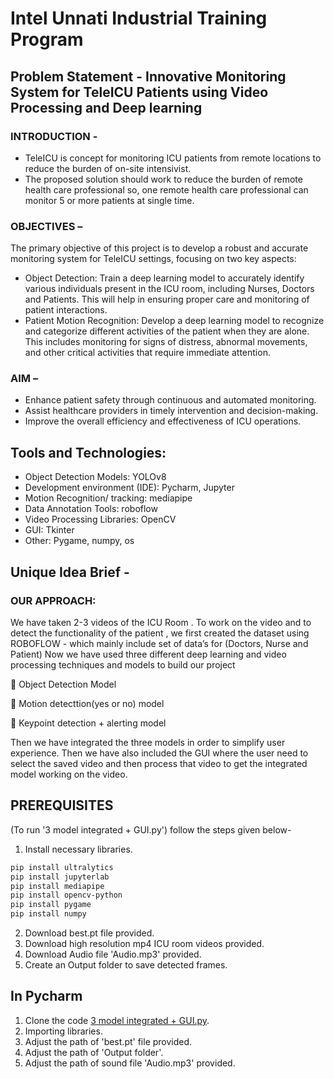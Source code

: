 # Intel Unnati Industrial Training Program
## Problem Statement - Innovative Monitoring System for TeleICU Patients using Video Processing and Deep learning
### INTRODUCTION - 

- TeleICU is concept for monitoring ICU patients from remote locations to reduce the burden of on-site intensivist.
- The proposed solution should work to reduce the burden of remote health care professional so, one remote health care professional can monitor 5 or more patients at single time.

### OBJECTIVES – 

The primary objective of this project is to develop a robust and accurate monitoring system for TeleICU settings, focusing on two key aspects:

- Object Detection: Train a deep learning model to accurately identify various individuals present in the ICU room, including Nurses, Doctors and Patients. This will help in ensuring proper care and monitoring of patient interactions.
- Patient Motion Recognition: Develop a deep learning model to recognize and categorize different activities of the patient when they are alone. This includes monitoring for signs of distress, abnormal movements, and other critical activities that require immediate attention.

### AIM –

- Enhance patient safety through continuous and automated monitoring.
- Assist healthcare providers in timely intervention and decision-making.
- Improve the overall efficiency and effectiveness of ICU operations.


## Tools and Technologies:


- Object Detection Models: YOLOv8
- Development environment (IDE): Pycharm, Jupyter
- Motion Recognition/ tracking: mediapipe
- Data Annotation Tools: roboflow
- Video Processing Libraries: OpenCV
- GUI: Tkinter
- Other: Pygame, numpy, os

## Unique Idea Brief -

### OUR APPROACH:

We have taken 2-3 videos of the ICU Room .
To work on the video and to detect the functionality of the patient , we first created the dataset using ROBOFLOW - which mainly include set of data’s for (Doctors, Nurse and  Patient)
Now we have used three different deep learning and video processing techniques and models to build our project

	     Object Detection Model

	     Motion detecttion(yes or no) model

	     Keypoint detection + alerting model

Then we have integrated the three models in order to simplify user experience.
Then we have also included the GUI where the user need to select the saved video and then process that video to get the integrated model working on the video.

## PREREQUISITES

(To run '3 model integrated + GUI.py') follow the steps given below-

1. Install necessary libraries.
```bash
pip install ultralytics
pip install jupyterlab
pip install mediapipe
pip install opencv-python
pip install pygame
pip install numpy
```
2.  Download best.pt file provided.
3. Download high resolution mp4 ICU room videos provided.
4. Download Audio file 'Audio.mp3' provided.
5. Create an Output folder to save detected frames.

## In Pycharm

1. Clone the code [3 model integrated + GUI.py](https://github.com/Shrutithokale01/Tele-ICU_HackElite/blob/main/3%20model%20integrated%20%2B%20GUI.py).
2. Importing libraries.
3. Adjust the path of 'best.pt' file provided.
4. Adjust the path of 'Output folder'.
5. Adjust the path of sound file 'Audio.mp3' provided.



